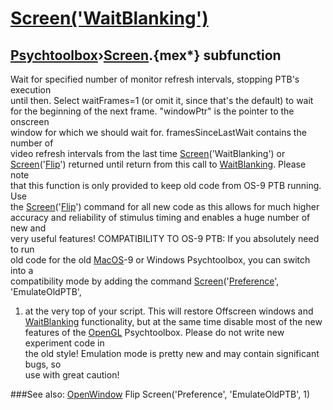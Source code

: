 # [Screen('WaitBlanking')](Screen-WaitBlanking) 
## [Psychtoolbox](Pyschtoolbox)&#8250;[Screen](Screen).{mex*} subfunction


Wait for specified number of monitor refresh intervals, stopping PTB's execution  
until then. Select waitFrames=1 (or omit it, since that's the default) to wait  
for the beginning of the next frame. "windowPtr" is the pointer to the onscreen  
window for which we should wait for. framesSinceLastWait contains the number of  
video refresh intervals from the last time [Screen](Screen)('WaitBlanking') or  
[Screen](Screen)('[Flip](Flip)') returned until return from this call to [WaitBlanking](WaitBlanking). Please note  
that this function is only provided to keep old code from OS-9 PTB running. Use  
the [Screen](Screen)('[Flip](Flip)') command for all new code as this allows for much higher  
accuracy and reliability of stimulus timing and enables a huge number of new and  
very useful features! COMPATIBILITY TO OS-9 PTB: If you absolutely need to run  
old code for the old [MacOS](MacOS)-9 or Windows Psychtoolbox, you can switch into a  
compatibility mode by adding the command [Screen](Screen)('[Preference](Preference)', 'EmulateOldPTB',  
1) at the very top of your script. This will restore Offscreen windows and  
[WaitBlanking](WaitBlanking) functionality, but at the same time disable most of the new  
features of the [OpenGL](OpenGL) Psychtoolbox. Please do not write new experiment code in  
the old style! Emulation mode is pretty new and may contain significant bugs, so  
use with great caution!  


###See also:
[OpenWindow](Screen-OpenWindow) Flip Screen('Preference', 'EmulateOldPTB', 1)
